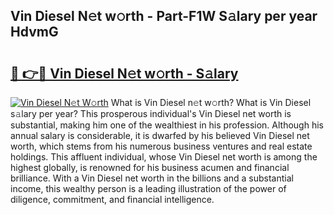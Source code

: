 ## Vin Diesel N𝚎t w𝚘rth - Part-F1W S𝚊lary per year HdvmG

# <h2><a href="http://gc4mpyg.nevu.top/?p=Vin+Diesel">🔗 👉🔴 Vin Diesel N𝚎t w𝚘rth - S𝚊lary</a></h2>

[![Vin Diesel N𝚎t W𝚘rth](https://i.imgur.com/Oavwk0R.jpeg)](http://gc4mpyg.nevu.top/?p=Vin+Diesel)
What is Vin Diesel n𝚎t w𝚘rth? What is Vin Diesel s𝚊lary per year?
This prosperous individual's Vin Diesel net worth is substantial, making him one of the wealthiest in his profession. Although his annual salary is considerable, it is dwarfed by his believed Vin Diesel net worth, which stems from his numerous business ventures and real estate holdings. This affluent individual, whose Vin Diesel net worth is among the highest globally, is renowned for his business acumen and financial brilliance. With a Vin Diesel net worth in the billions and a substantial income, this wealthy person is a leading illustration of the power of diligence, commitment, and financial intelligence.
